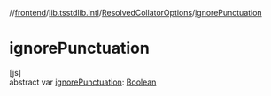 //[frontend](../../../index.md)/[lib.tsstdlib.intl](../index.md)/[ResolvedCollatorOptions](index.md)/[ignorePunctuation](ignore-punctuation.md)

# ignorePunctuation

[js]\
abstract var [ignorePunctuation](ignore-punctuation.md): [Boolean](https://kotlinlang.org/api/latest/jvm/stdlib/kotlin/-boolean/index.html)
